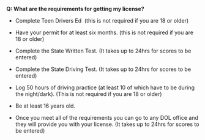**Q: What are the requirements for getting my license?**

- Complete Teen Drivers Ed  (this is not required if you are 18 or older)
    
- Have your permit for at least six months. (this is not required if you are 18 or older)
    
- Complete the State Written Test. (It takes up to 24hrs for scores to be entered)
    
- Complete the State Driving Test. (It takes up to 24hrs for scores to be entered)
    
- Log 50 hours of driving practice (at least 10 of which have to be during the night/dark). (This is not required if you are 18 or older)
    
- Be at least 16 years old. 
    
- Once you meet all of the requirements you can go to any DOL office and they will provide you with your license. (It takes up to 24hrs for scores to be entered)
